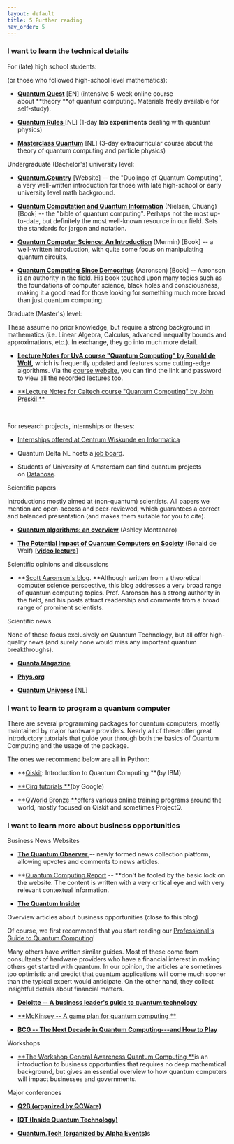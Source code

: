 ```yaml
---
layout: default
title: 5 Further reading
nav_order: 5
---
```



### I want to learn the technical details

For (late) high school students:

(or those who followed high-school level mathematics):

-   [**Quantum Quest**](http://new.quantum-quest.nl/) \[EN\] (intensive
    5-week online course about **theory **of quantum computing.
    Materials freely available for self-study). 

-   [**Quantum Rules** ](http://new.quantumrules.nl/)\[NL\] (1-day **lab
    experiments** dealing with quantum physics)

-   [**Masterclass
    Quantum**](https://www.betapartners.nl/masterclass-quantum2022/) \[NL\]
    (3-day extracurricular course about the theory of quantum computing
    and particle physics)

Undergraduate (Bachelor\'s) university level:

-   [**Quantum.Country**](https://quantum.country/qcvc) \[Website\] --
    the "Duolingo of Quantum Computing", a very well-written
    introduction for those with late high-school or early university
    level math background. 

-   [**Quantum Computation and Quantum
    Information**](https://en.wikipedia.org/wiki/Quantum_Computation_and_Quantum_Information) (Nielsen,
    Chuang) \[Book\] -- the "bible of quantum computing". Perhaps not
    the most up-to-date, but definitely the most well-known resource in
    our field. Sets the standards for jargon and notation. 

<!-- -->

-   [**Quantum Computer Science: An
    Introduction**](https://www.cambridge.org/core/books/quantum-computer-science/66462590D10C8010017CF1D7C45708D7) (Mermin) \[Book\]
    -- a well-written introduction, with quite some focus on
    manipulating quantum circuits.

-   [**Quantum Computing Since
    Democritus**](https://en.wikipedia.org/wiki/Quantum_Computing_Since_Democritus) (Aaronson)
    \[Book\] -- Aaronson is an authority in the field. His book touched
    upon many topics such as the foundations of computer science, black
    holes and consciousness, making it a good read for those looking for
    something much more broad than just quantum computing.

Graduate (Master\'s) level:

These assume no prior knowledge, but require a strong background in
mathematics (i.e. Linear Algebra, Calculus, advanced inequality bounds
and approximations, etc.). In exchange, they go into much more detail. 

-   **[Lecture Notes for UvA course "Quantum Computing" by Ronald de
    Wolf](https://arxiv.org/abs/1907.09415),** which is frequently
    updated and features some cutting-edge algorithms. Via the [course
    website](https://homepages.cwi.nl/~rdewolf/qc22.html), you can find
    the link and password to view all the recorded lectures too. 

<!-- -->

-   [**Lecture Notes for Caltech course "Quantum Computing" by John
    Preskil **](http://theory.caltech.edu/~preskill/ph229/)

 

For research projects, internships or theses:

-   [Internships offered at Centrum Wiskunde en
    Informatica](https://www.cwi.nl/jobs/traineeships/current-master-projects)

-   Quantum Delta NL hosts a [job
    board](https://jobs.quantumdelta.nl/jobs). 

-   Students of University of Amsterdam can find quantum projects
    on [Datanose](https://datanose.nl/).  

Scientific papers

Introductions mostly aimed at (non-quantum) scientists. All papers we
mention are open-access and peer-reviewed, which guarantees a correct
and balanced presentation (and makes them suitable for you to cite). 

-   [**Quantum algorithms: an
    overview**](https://www.nature.com/articles/npjqi201523) (Ashley
    Montanaro)

-   [**The Potential Impact of Quantum Computers on
    Society**](https://arxiv.org/abs/1712.05380) (Ronald de Wolf)
    \[[**video lecture**](https://www.youtube.com/watch?v=ych-yB9QP_A)\]

Scientific opinions and discussions

-   **[Scott Aaronson's
    blog](https://scottaaronson.com/blog). **Although written from a
    theoretical computer science perspective, this blog addresses a very
    broad range of quantum computing topics. Prof. Aaronson has a strong
    authority in the field, and his posts attract readership and
    comments from a broad range of prominent scientists. 

Scientific news

None of these focus exclusively on Quantum Technology, but all offer
high-quality news (and surely none would miss any important quantum
breakthroughs). 

-   [**Quanta Magazine**](https://www.quantamagazine.org/)

-   [**Phys.org**](https://phys.org/)

-   [**Quantum Universe**](https://new.quantumuniverse.nl/) \[NL\]

### I want to learn to program a quantum computer

There are several programming packages for quantum computers, mostly
maintained by major hardware providers. Nearly all of these offer great
introductory tutorials that guide your through both the basics of
Quantum Computing and the usage of the package. 

The ones we recommend below are all in Python: 

-   **[Qiskit](https://learn.qiskit.org/course/introduction/why-quantum-computing):
    Introduction to Quantum Computing **(by IBM)

-   [**Cirq tutorials **](https://quantumai.google/cirq/start)(by
    Google) 

-   [**QWorld Bronze **](https://qworld.net/workshop-bronze/)offers
    various online training programs around the world, mostly focused on
    Qiskit and sometimes ProjectQ.

### I want to learn more about business opportunities

Business News Websites

-   [**The Quantum Observer** ](https://quantumobserver.eu/)-- newly
    formed news collection platform, allowing upvotes and comments to
    news articles. 

<!-- -->

-   **[Quantum Computing
    Report](https://quantumcomputingreport.com/news/) -- **don't be
    fooled by the basic look on the website. The content is written with
    a very critical eye and with very relevant contextual information. 

<!-- -->

-   [**The Quantum Insider**](https://thequantuminsider.com/)

Overview articles about business opportunities (close to this blog)

Of course, we first recommend that you start reading our [Professional's
Guide to Quantum
Computing](https://new.quantum.amsterdam/preface-a-professionals-guide-to-quantum-technology/)! 

Many others have written similar guides. Most of these come from
consultants of hardware providers who have a financial interest in
making others get started with quantum. In our opinion, the articles are
sometimes too optimistic and predict that quantum applications will come
much sooner than the typical expert would anticipate. On the other hand,
they collect insightful details about financial matters. 

-   [**Deloitte -- A business leader's guide to quantum
    technology**](https://www2.deloitte.com/us/en/insights/topics/innovation/quantum-computing-business-applications.html)

<!-- -->

-   [**McKinsey -- A game plan for quantum
    computing **](https://www.mckinsey.com/business-functions/mckinsey-digital/our-insights/a-game-plan-for-quantum-computing)

<!-- -->

-   [**BCG -- The Next Decade in Quantum Computing---and How to
    Play**](https://www.bcg.com/publications/2018/next-decade-quantum-computing-how-play)

Workshops

-   [**The Workshop General Awareness Quantum
    Computing **](https://new.quantum.amsterdam/education/education-workshops/)is
    an introduction to business opportunties that requires no deep
    mathemtical background, but gives an essential overview to how
    quantum computers will impact businesses and governments. 

Major conferences

-   [**Q2B (organized by QCWare)**](https://q2b.qcware.com/)

-   [**IQT (Inside Quantum Technology)**](http://iqtevent.com/)

-   [**Quantum.Tech (organized by Alpha
    Events)**](https://new.quantumtechdigital.co.uk/)s
